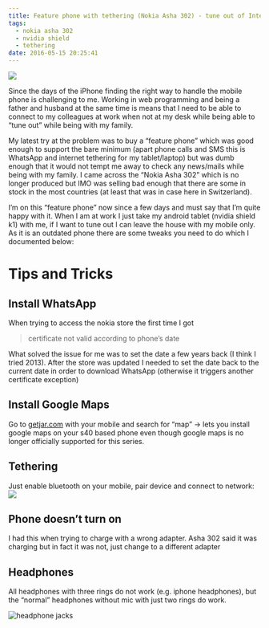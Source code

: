 ```yaml
---
title: Feature phone with tethering (Nokia Asha 302) - tune out of Internet
tags:
  - nokia asha 302
  - nvidia shield
  - tethering
date: 2016-05-15 20:25:41
---
```


![](https://docs.google.com/uc?id=0B0uw1JCogWHuWC1WZ2FabG5NVVU)

Since the days of the iPhone finding the right way to handle the mobile phone is challenging to me. Working in web programming and being a father and husband at the same time is means that I need to be able to connect to my colleagues at work when not at my desk while being able to &ldquo;tune out&rdquo; while being with my family.

My latest try at the problem was to buy a &ldquo;feature phone&rdquo; which was good enough to support the bare minimum (apart phone calls and SMS this is WhatsApp and internet tethering for my tablet/laptop) but was dumb enough that it would not tempt me away to check any news/mails while being with my family. I came across the &ldquo;Nokia Asha 302&rdquo; which is no longer produced but IMO was selling bad enough that there are some in stock in the most countries (at least that was in case here in Switzerland).

I&rsquo;m on this &ldquo;feature phone&rdquo; now since a few days and must say that I&rsquo;m quite happy with it. When I am at work I just take my android tablet (nvidia shield k1) with me, if I want to tune out I can leave the house with my mobile only. As it is an outdated phone there are some tweaks you need to do which I documented below:

<!-- more -->

# Tips and Tricks

## Install WhatsApp

When trying to access the nokia store the first time I got

> certificate not valid according to phone&rsquo;s date

What solved the issue for me was to set the date a few years back (I think I tried 2013). After the store was updated I needed to set the date back to the current date in order to download WhatsApp (otherwise it triggers another certificate exception)

## Install Google Maps

Go to [getjar.com](http://www.getjar.com) with your mobile and search for &ldquo;map&rdquo; -&gt; lets you install google maps on your s40 based phone even though google maps is no longer officially supported for this series.

## Tethering

Just enable bluetooth on your mobile, pair device and connect to network: ![](https://docs.google.com/uc?id=0B0uw1JCogWHuN21iYjRMc2dRUEk)

## Phone doesn&rsquo;t turn on

I had this when trying to charge with a wrong adapter. Asha 302 said it was charging but in fact it was not, just change to a different adapter

## Headphones

All headphones with three rings do not work (e.g. iphone headphones), but the &ldquo;normal&rdquo; headphones without mic with just two rings do work.

![headphone jacks](https://docs.google.com/uc?id=0B0uw1JCogWHuQU8yUVR5ZEFzZlU)